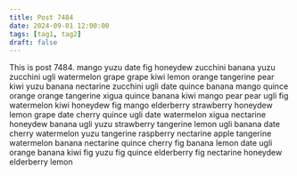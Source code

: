 ```yaml
---
title: Post 7484
date: 2024-09-01 12:00:00
tags: [tag1, tag2]
draft: false
---
```

This is post 7484.
mango
yuzu
date
fig
honeydew
zucchini
banana
yuzu
zucchini
ugli
watermelon
grape
grape
kiwi
lemon
orange
tangerine
pear
kiwi
yuzu
banana
nectarine
zucchini
ugli
date
quince
banana
mango
quince
orange
orange
tangerine
xigua
quince
banana
kiwi
mango
pear
pear
ugli
fig
watermelon
kiwi
honeydew
fig
mango
elderberry
strawberry
honeydew
lemon
grape
date
cherry
quince
ugli
date
watermelon
xigua
nectarine
honeydew
banana
ugli
yuzu
strawberry
tangerine
lemon
ugli
banana
date
cherry
watermelon
yuzu
tangerine
raspberry
nectarine
apple
tangerine
watermelon
banana
nectarine
quince
cherry
fig
banana
lemon
date
ugli
orange
banana
kiwi
fig
yuzu
fig
quince
elderberry
fig
nectarine
honeydew
elderberry
lemon
